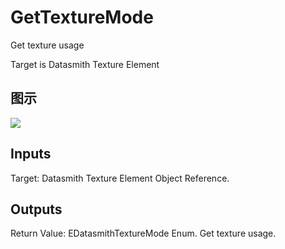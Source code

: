 # GetTextureMode

Get texture usage

Target is Datasmith Texture Element

## 图示

![]($-20221218-18375208.png)

## Inputs

Target: Datasmith Texture Element Object Reference.  

## Outputs

Return Value: EDatasmithTextureMode Enum. Get texture usage.


